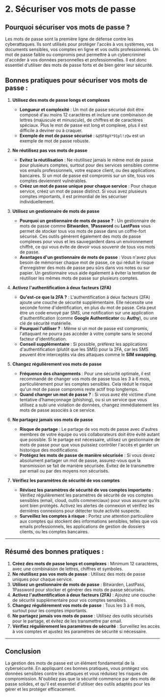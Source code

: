 # 2. **Sécuriser vos mots de passe**

## Pourquoi sécuriser vos mots de passe ?

Les mots de passe sont la première ligne de défense contre les cyberattaques. Ils sont utilisés pour protéger l'accès à vos systèmes, vos documents sensibles, vos comptes en ligne et vos outils professionnels. Un mot de passe faible ou compromis peut permettre à un cybercriminel d'accéder à vos données personnelles et professionnelles. Il est donc essentiel d'utiliser des mots de passe forts et de bien gérer leur sécurité.

## Bonnes pratiques pour sécuriser vos mots de passe :

1. **Utilisez des mots de passe longs et complexes**
   - **Longueur et complexité** : Un mot de passe sécurisé doit être composé d'au moins 12 caractères et inclure une combinaison de lettres (majuscule et minuscule), de chiffres et de caractères spéciaux. Plus le mot de passe est long et complexe, plus il est difficile à deviner ou à craquer.
   - **Exemple de mot de passe sécurisé** : `&@5F8gX*91pl!zQw` est un exemple de mot de passe robuste.

2. **Ne réutilisez pas vos mots de passe**
   - **Evitez la réutilisation** : Ne réutilisez jamais le même mot de passe pour plusieurs comptes, surtout pour des services sensibles comme vos emails professionnels, votre espace client, ou des applications bancaires. Si un mot de passe est compromis sur un site, tous vos comptes deviennent vulnérables.
   - **Créez un mot de passe unique pour chaque service** : Pour chaque service, créez un mot de passe distinct. Si vous avez plusieurs comptes importants, il est primordial de les sécuriser individuellement.

3. **Utilisez un gestionnaire de mots de passe**
   - **Pourquoi un gestionnaire de mots de passe ?** : Un gestionnaire de mots de passe comme **Bitwarden**, **1Password** ou **LastPass** vous permet de stocker tous vos mots de passe dans un coffre-fort sécurisé. Ces outils génèrent également des mots de passe complexes pour vous et les sauvegardent dans un environnement chiffré, ce qui vous évite de devoir vous souvenir de tous vos mots de passe.
   - **Avantages d'un gestionnaire de mots de passe** : Vous n'avez plus besoin de mémoriser chaque mot de passe, ce qui réduit le risque d'enregistrer des mots de passe peu sûrs dans vos notes ou sur papier. Un gestionnaire vous aide également à éviter la tentation de réutiliser les mêmes mots de passe sur plusieurs comptes.
   
4. **Activez l'authentification à deux facteurs (2FA)**
   - **Qu'est-ce que la 2FA ?** : L'authentification à deux facteurs (2FA) ajoute une couche de sécurité supplémentaire. Elle nécessite une seconde forme d'identification, en plus du mot de passe. Cela peut être un code envoyé par SMS, une notification sur une application d'authentification (comme **Google Authenticator** ou **Authy**), ou une clé de sécurité matérielle.
   - **Pourquoi l'utiliser ?** : Même si un mot de passe est compromis, l'attaquant ne pourra pas accéder à votre compte sans le second facteur d'identification.
   - **Conseil supplémentaire** : Si possible, préférez les applications d'authentification (plutôt que les SMS) pour la 2FA, car les SMS peuvent être interceptés via des attaques comme le **SIM swapping**.

5. **Changez régulièrement vos mots de passe**
   - **Fréquence des changements** : Pour une sécurité optimale, il est recommandé de changer vos mots de passe tous les 3 à 6 mois, particulièrement pour les comptes sensibles. Cela réduit le risque qu'un mot de passe compromis reste actif trop longtemps.
   - **Quand changer un mot de passe ?** : Si vous avez été victime d’une tentative d’hameçonnage (phishing), ou si un service que vous utilisez a subi une violation de données, changez immédiatement les mots de passe associés à ce service.

6. **Ne partagez jamais vos mots de passe**
   - **Risque de partage** : Le partage de vos mots de passe avec d'autres membres de votre équipe ou vos collaborateurs doit être évité autant que possible. Si le partage est nécessaire, utilisez un gestionnaire de mots de passe pour que vous puissiez contrôler l'accès et garder un historique des modifications.
   - **Protégez les mots de passe de manière sécurisée** : Si vous devez absolument partager un mot de passe, assurez-vous que la transmission se fait de manière sécurisée. Évitez de le transmettre par email ou par des moyens non sécurisés.

7. **Vérifiez les paramètres de sécurité de vos comptes**
   - **Révisez les paramètres de sécurité de vos comptes importants** : Vérifiez régulièrement les paramètres de sécurité de vos comptes sensibles (email, cloud, outils commerciaux) pour vous assurer qu'ils sont bien protégés. Activez les alertes de connexion et vérifiez les dernières connexions pour détecter toute activité suspecte.
   - **Surveillez les comptes à risque** : Portez une attention particulière aux comptes qui stockent des informations sensibles, telles que vos emails professionnels, les applications de gestion de dossiers clients, ou les comptes bancaires.

---

## Résumé des bonnes pratiques :

1. **Créez des mots de passe longs et complexes** : Minimum 12 caractères, avec une combinaison de lettres, chiffres et symboles.
2. **Ne réutilisez pas vos mots de passe** : Utilisez des mots de passe uniques pour chaque service.
3. **Utilisez un gestionnaire de mots de passe** : Bitwarden, LastPass, 1Password pour stocker et générer des mots de passe sécurisés.
4. **Activez l'authentification à deux facteurs (2FA)** : Ajoutez une couche de sécurité supplémentaire pour vos comptes sensibles.
5. **Changez régulièrement vos mots de passe** : Tous les 3 à 6 mois, surtout pour les comptes importants.
6. **Ne partagez jamais vos mots de passe** : Utilisez des outils sécurisés pour le partage, et évitez de les transmettre par email.
7. **Vérifiez régulièrement les paramètres de sécurité** : Surveillez les accès à vos comptes et ajustez les paramètres de sécurité si nécessaire.

---

## Conclusion

La gestion des mots de passe est un élément fondamental de la cybersécurité. En appliquant ces bonnes pratiques, vous protégez vos données sensibles contre les attaques et vous réduisez les risques de compromission. N'oubliez pas que la sécurité commence par des mots de passe solides, et qu'il est essentiel d'utiliser des outils adaptés pour les gérer et les protéger efficacement.